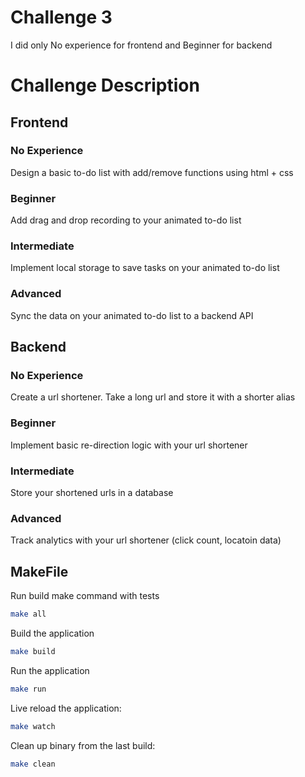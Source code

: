 # Challenge 3

I did only No experience for frontend and Beginner for backend

# Challenge Description
## Frontend
### No Experience
Design a basic to-do list with add/remove functions using html + css
### Beginner
Add drag and drop recording to your animated to-do list
### Intermediate
Implement local storage to save tasks on your animated to-do list
### Advanced
Sync the data on your animated to-do list to a backend API

## Backend
### No Experience
Create a url shortener. Take a long url and store it with a shorter alias
### Beginner
Implement basic re-direction logic with your url shortener
### Intermediate
Store your shortened urls in a database
### Advanced
Track analytics with your url shortener (click count, locatoin data)

## MakeFile

Run build make command with tests
```bash
make all
```

Build the application
```bash
make build
```

Run the application
```bash
make run
```

Live reload the application:
```bash
make watch
```

Clean up binary from the last build:
```bash
make clean
```
